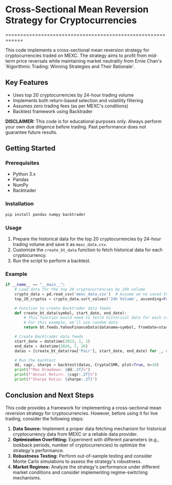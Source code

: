 # Cross-Sectional Mean Reversion Strategy for Cryptocurrencies
============================================================

This code implements a cross-sectional mean reversion strategy for cryptocurrencies traded on MEXC. The strategy aims to profit from mid-term price reversals while maintaining market neutrality from Ernie Chan's 'Algorithmic Trading: Winning Strategies and Their Rationale'.

## Key Features
- Uses top 20 cryptocurrencies by 24-hour trading volume
- Implements both return-based selection and volatility filtering
- Assumes zero trading fees (as per MEXC's conditions)
- Backtest framework using Backtrader

**DISCLAIMER:** This code is for educational purposes only. Always perform your own due diligence before trading. Past performance does not guarantee future results.

## Getting Started

### Prerequisites
- Python 3.x
- Pandas
- NumPy
- Backtrader

### Installation
```sh
pip install pandas numpy backtrader
```

### Usage
1. Prepare the historical data for the top 20 cryptocurrencies by 24-hour trading volume and save it as `mexc_data.csv`.
2. Customize the `create_bt_data` function to fetch historical data for each cryptocurrency.
3. Run the script to perform a backtest.

### Example
```python
if __name__ == "__main__":
    # Load data for the top 20 cryptocurrencies by 24h volume
    crypto_data = pd.read_csv('mexc_data.csv')  # Assume we've saved the data to a CSV
    top_20_cryptos = crypto_data.sort_values('24h Volume', ascending=False).head(20)

    # Function to create Backtrader data feeds
    def create_bt_data(symbol, start_date, end_date):
        # This function would need to fetch historical data for each cryptocurrency
        # For this example, we'll use random data
        return bt.feeds.YahooFinanceData(dataname=symbol, fromdate=start_date, todate=end_date)

    # Create Backtrader data feeds
    start_date = datetime(2023, 1, 1)
    end_date = datetime(2024, 7, 26)
    datas = [create_bt_data(row['Pair'], start_date, end_date) for _, row in top_20_cryptos.iterrows()]

    # Run the backtest
    dd, cagr, sharpe = backtest(datas, CryptoCSMR, plot=True, n=10)
    print(f"Max Drawdown: {dd:.2f}%")
    print(f"Annual Return: {cagr:.2f}%")
    print(f"Sharpe Ratio: {sharpe:.3f}")
```

## Conclusion and Next Steps
This code provides a framework for implementing a cross-sectional mean reversion strategy for cryptocurrencies. However, before using it for live trading, consider the following steps:

1. **Data Source:** Implement a proper data fetching mechanism for historical cryptocurrency data from MEXC or a reliable data provider.
2. **~~Optimization~~ Overfitting:** Experiment with different parameters (e.g., lookback periods, number of cryptocurrencies) to optimize the strategy's performance.
3. **Robustness Testing:** Perform out-of-sample testing and consider Monte Carlo simulations to assess the strategy's robustness.
4. **Market Regimes:** Analyze the strategy's performance under different market conditions and consider implementing regime-switching mechanisms.
